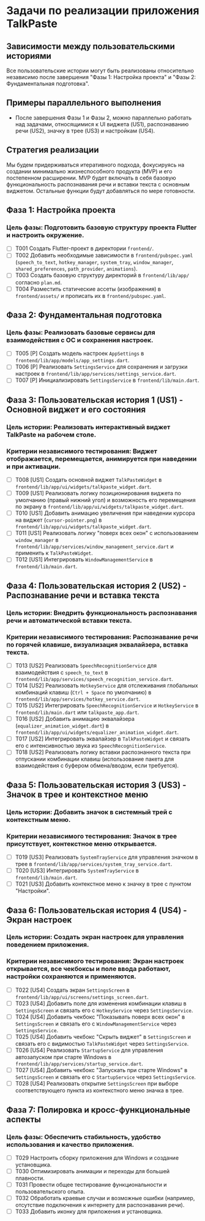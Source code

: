 
# Задачи по реализации приложения TalkPaste

## Зависимости между пользовательскими историями

Все пользовательские истории могут быть реализованы относительно независимо после завершения "Фазы 1: Настройка проекта" и "Фазы 2: Фундаментальная подготовка".

## Примеры параллельного выполнения

- После завершения Фазы 1 и Фазы 2, можно параллельно работать над задачами, относящимися к UI виджета (US1), распознаванию речи (US2), значку в трее (US3) и настройкам (US4).

## Стратегия реализации

Мы будем придерживаться итеративного подхода, фокусируясь на создании минимально жизнеспособного продукта (MVP) и его постепенном расширении. MVP будет включать в себя базовую функциональность распознавания речи и вставки текста с основным виджетом. Остальные функции будут добавляться по мере готовности.

## Фаза 1: Настройка проекта

### Цель фазы: Подготовить базовую структуру проекта Flutter и настроить окружение.

- [ ] T001 Создать Flutter-проект в директории `frontend/`.
- [ ] T002 Добавить необходимые зависимости в `frontend/pubspec.yaml` (`speech_to_text`, `hotkey_manager`, `system_tray`, `window_manager`, `shared_preferences`, `path_provider`, `animations`).
- [ ] T003 Создать базовую структуру директорий в `frontend/lib/app/` согласно `plan.md`.
- [ ] T004 Разместить статические ассеты (изображения) в `frontend/assets/` и прописать их в `frontend/pubspec.yaml`.

## Фаза 2: Фундаментальная подготовка

### Цель фазы: Реализовать базовые сервисы для взаимодействия с ОС и сохранения настроек.

- [ ] T005 [P] Создать модель настроек `AppSettings` в `frontend/lib/app/models/app_settings.dart`.
- [ ] T006 [P] Реализовать `SettingsService` для сохранения и загрузки настроек в `frontend/lib/app/services/settings_service.dart`.
- [ ] T007 [P] Инициализировать `SettingsService` в `frontend/lib/main.dart`.

## Фаза 3: Пользовательская история 1 (US1) - Основной виджет и его состояния

### Цель истории: Реализовать интерактивный виджет TalkPaste на рабочем столе.
### Критерии независимого тестирования: Виджет отображается, перемещается, анимируется при наведении и при активации.

- [ ] T008 [US1] Создать основной виджет `TalkPasteWidget` в `frontend/lib/app/ui/widgets/talkpaste_widget.dart`.
- [ ] T009 [US1] Реализовать логику позиционирования виджета по умолчанию (правый нижний угол) и возможность его перемещения по экрану в `frontend/lib/app/ui/widgets/talkpaste_widget.dart`.
- [ ] T010 [US1] Добавить анимацию увеличения при наведении курсора на виджет (`cursor-pointer.png`) в `frontend/lib/app/ui/widgets/talkpaste_widget.dart`.
- [ ] T011 [US1] Реализовать логику "поверх всех окон" с использованием `window_manager` в `frontend/lib/app/services/window_management_service.dart` и применить к `TalkPasteWidget`.
- [ ] T012 [US1] Интегрировать `WindowManagementService` в `frontend/lib/main.dart`.

## Фаза 4: Пользовательская история 2 (US2) - Распознавание речи и вставка текста

### Цель истории: Внедрить функциональность распознавания речи и автоматической вставки текста.
### Критерии независимого тестирования: Распознавание речи по горячей клавише, визуализация эквалайзера, вставка текста.

- [ ] T013 [US2] Реализовать `SpeechRecognitionService` для взаимодействия с `speech_to_text` в `frontend/lib/app/services/speech_recognition_service.dart`.
- [ ] T014 [US2] Реализовать `HotkeyService` для отслеживания глобальных комбинаций клавиш (`Ctrl + Space` по умолчанию) в `frontend/lib/app/services/hotkey_service.dart`.
- [ ] T015 [US2] Интегрировать `SpeechRecognitionService` и `HotkeyService` в `frontend/lib/main.dart` или `talkpaste_app.dart`.
- [ ] T016 [US2] Добавить анимацию эквалайзера (`equalizer_animation_widget.dart`) в `frontend/lib/app/ui/widgets/equalizer_animation_widget.dart`.
- [ ] T017 [US2] Интегрировать эквалайзер в `TalkPasteWidget` и связать его с интенсивностью звука из `SpeechRecognitionService`.
- [ ] T018 [US2] Реализовать логику вставки распознанного текста при отпускании комбинации клавиш (использование пакета для взаимодействия с буфером обмена/вводом, если требуется).

## Фаза 5: Пользовательская история 3 (US3) - Значок в трее и контекстное меню

### Цель истории: Добавить значок в системный трей с контекстным меню.
### Критерии независимого тестирования: Значок в трее присутствует, контекстное меню открывается.

- [ ] T019 [US3] Реализовать `SystemTrayService` для управления значком в трее в `frontend/lib/app/services/system_tray_service.dart`.
- [ ] T020 [US3] Интегрировать `SystemTrayService` в `frontend/lib/main.dart`.
- [ ] T021 [US3] Добавить контекстное меню к значку в трее с пунктом "Настройки".

## Фаза 6: Пользовательская история 4 (US4) - Экран настроек

### Цель истории: Создать экран настроек для управления поведением приложения.
### Критерии независимого тестирования: Экран настроек открывается, все чекбоксы и поле ввода работают, настройки сохраняются и применяются.

- [ ] T022 [US4] Создать экран `SettingsScreen` в `frontend/lib/app/ui/screens/settings_screen.dart`.
- [ ] T023 [US4] Добавить поле для изменения комбинации клавиш в `SettingsScreen` и связать его с `HotkeyService` через `SettingsService`.
- [ ] T024 [US4] Добавить чекбокс "Показывать поверх всех окон" в `SettingsScreen` и связать его с `WindowManagementService` через `SettingsService`.
- [ ] T025 [US4] Добавить чекбокс "Скрыть виджет" в `SettingsScreen` и связать его с видимостью `TalkPasteWidget` через `SettingsService`.
- [ ] T026 [US4] Реализовать `StartupService` для управления автозапуском при старте Windows в `frontend/lib/app/services/startup_service.dart`.
- [ ] T027 [US4] Добавить чекбокс "Запускать при старте Windows" в `SettingsScreen` и связать его с `StartupService` через `SettingsService`.
- [ ] T028 [US4] Реализовать открытие `SettingsScreen` при выборе соответствующего пункта из контекстного меню значка в трее.

## Фаза 7: Полировка и кросс-функциональные аспекты

### Цель фазы: Обеспечить стабильность, удобство использования и качество приложения.

- [ ] T029 Настроить сборку приложения для Windows и создание установщика.
- [ ] T030 Оптимизировать анимации и переходы для большей плавности.
- [ ] T031 Провести общее тестирование функциональности и пользовательского опыта.
- [ ] T032 Обработать краевые случаи и возможные ошибки (например, отсутствие подключения к интернету для распознавания речи).
- [ ] T033 Добавить иконку для приложения и установщика.
